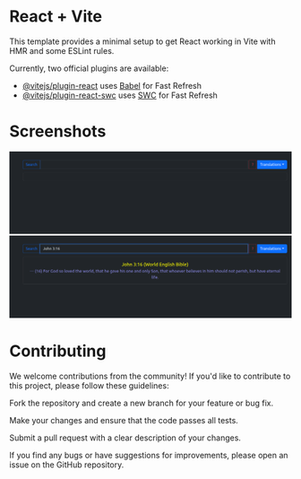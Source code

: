 # React + Vite

This template provides a minimal setup to get React working in Vite with HMR and some ESLint rules.

Currently, two official plugins are available:

- [@vitejs/plugin-react](https://github.com/vitejs/vite-plugin-react/blob/main/packages/plugin-react/README.md) uses [Babel](https://babeljs.io/) for Fast Refresh
- [@vitejs/plugin-react-swc](https://github.com/vitejs/vite-plugin-react-swc) uses [SWC](https://swc.rs/) for Fast Refresh



# Screenshots
<img src="https://github.com/Charles2205/React_Bible/blob/cbb58faad2dd29f25364490987bdd08ea56ea978/Shots/1.png" alt="Home Page">

<img src="https://github.com/Charles2205/React_Bible/blob/cbb58faad2dd29f25364490987bdd08ea56ea978/Shots/2.png" alt="Home Page with Verse">




# Contributing
We welcome contributions from the community! If you'd like to contribute to this project, please follow these guidelines:

Fork the repository and create a new branch for your feature or bug fix.    

Make your changes and ensure that the code passes all tests.

Submit a pull request with a clear description of your changes.

If you find any bugs or have suggestions for improvements, please open an issue on the GitHub repository.



